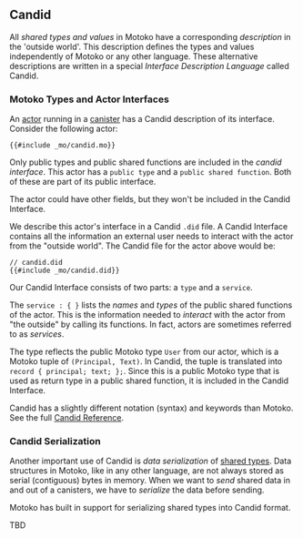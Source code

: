 ## Candid
All *shared types and values* in Motoko have a corresponding *description* in the 'outside world'. This description defines the types and values independently of Motoko or any other language. These alternative descriptions are written in a special *Interface Description Language* called Candid.  

### Motoko Types and Actor Interfaces
An [actor](/internet-computer-programming-concepts/actors.html) running in a [canister](/internet-computer-programming-concepts/actor-to-canister.html) has a Candid description of its interface. Consider the following actor:

```motoko
{{#include _mo/candid.mo}}
``` 

Only public types and public shared functions are included in the *candid interface*. This actor has a `public type` and a `public shared function`. Both of these are part of its public interface. 

The actor could have other fields, but they won't be included in the Candid Interface. 

We describe this actor's interface in a Candid `.did` file. A Candid Interface contains all the information an external user needs to interact with the actor from the "outside world". The Candid file for the actor above would be:

```candid
// candid.did
{{#include _mo/candid.did}}
``` 

Our Candid Interface consists of two parts: a `type` and a `service`.

The `service : { }` lists the *names* and *types* of the public shared functions of the actor. This is the information needed to *interact* with the actor from "the outside" by calling its functions. In fact, actors are sometimes referred to as *services*. 

The type reflects the public Motoko type `User` from our actor, which is a Motoko tuple of `(Principal, Text)`. In Candid, the tuple is translated into `record { principal; text; };`. Since this is a public Motoko type that is used as return type in a public shared function, it is included in the Candid Interface.

Candid has a slightly different notation (syntax) and keywords than Motoko. See the full [Candid Reference](https://internetcomputer.org/docs/current/references/candid-ref).

### Candid Serialization
Another important use of Candid is *data serialization* of [shared types](/internet-computer-programming-concepts/shared-types.html). Data structures in Motoko, like in any other language, are not always stored as serial (contiguous) bytes in memory. When we want to *send* shared data in and out of a canisters, we have to *serialize* the data before sending. 

Motoko has built in support for serializing shared types into Candid format. 

TBD